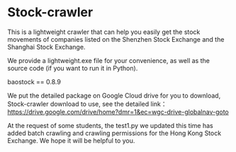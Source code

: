 # Stock-crawler
This is a lightweight crawler that can help you easily get the stock movements of companies listed on the Shenzhen Stock Exchange and the Shanghai Stock Exchange.

We provide a lightweight.exe file for your convenience, as well as the source code (if you want to run it in Python).

baostock == 0.8.9

We put the detailed package on Google Cloud drive for you to download, Stock-crawler download to use, see the detailed link：
https://drive.google.com/drive/home?dmr=1&ec=wgc-drive-globalnav-goto


At the request of some students, the test1.py we updated this time has added batch crawling and crawling permissions for the Hong Kong Stock Exchange. We hope it will be helpful to you.
